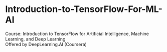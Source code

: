# Introduction-to-TensorFlow-For-ML-AI
Course: Introduction to TensorFlow for Artificial Intelligence, Machine Learning, and Deep Learning  
Offered by DeepLearning.AI (Coursera)
